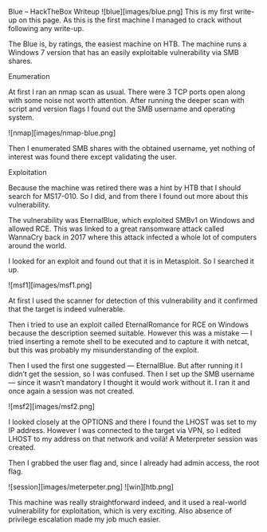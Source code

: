 Blue – HackTheBox Writeup
![blue][images/blue.png]
This is my first write-up on this page.
As this is the first machine I managed to crack without following any write-up.

The Blue is, by ratings, the easiest machine on HTB.
The machine runs a Windows 7 version that has an easily exploitable vulnerability via SMB shares.

Enumeration

At first I ran an nmap scan as usual.
There were 3 TCP ports open along with some noise not worth attention.
After running the deeper scan with script and version flags I found out the SMB username and operating system.

![nmap][images/nmap-blue.png]

Then I enumerated SMB shares with the obtained username, yet nothing of interest was found there except validating the user.

Exploitation

Because the machine was retired there was a hint by HTB that I should search for MS17-010.
So I did, and from there I found out more about this vulnerability.

The vulnerability was EternalBlue, which exploited SMBv1 on Windows and allowed RCE.
This was linked to a great ransomware attack called WannaCry back in 2017 where this attack infected a whole lot of computers around the world.

I looked for an exploit and found out that it is in Metasploit.
So I searched it up.

![msf1][images/msf1.png]

At first I used the scanner for detection of this vulnerability and it confirmed that the target is indeed vulnerable.

Then i tried to use an exploit called EternalRomance for RCE on Windows because the description seemed suitable. However this was a mistake — I tried inserting a remote shell to be executed and to capture it with netcat, but this was probably my misunderstanding of the exploit.

Then I used the first one suggested — EternalBlue.
But after running it I didn’t get the session, so I was confused. Then I set up the SMB username — since it wasn’t mandatory I thought it would work without it.
I ran it and once again a session was not created.

![msf2][images/msf2.png]

I looked closely at the OPTIONS and there I found the LHOST was set to my IP address. However I was connected to the target via VPN, so I edited LHOST to my address on that network and voilà! A Meterpreter session was created.

Then I grabbed the user flag and, since I already had admin access, the root flag.

![session][images/meterpeter.png]
![win][htb.png]

This machine was really straightforward indeed, and it used a real-world vulnerability for exploitation, which is very exciting. Also absence of privilege escalation made my job much easier.
